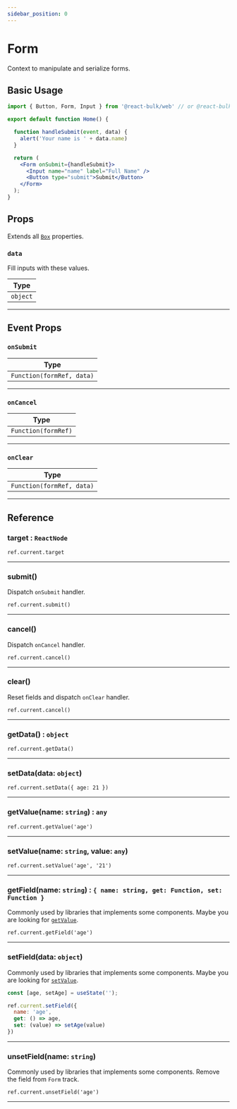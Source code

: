 ```yaml
---
sidebar_position: 0
---
```


# Form

Context to manipulate and serialize forms.

## Basic Usage

```jsx title="Basics"
import { Button, Form, Input } from '@react-bulk/web' // or @react-bulk/native;

export default function Home() {

  function handleSubmit(event, data) {
    alert('Your name is ' + data.name)
  }

  return (
    <Form onSubmit={handleSubmit}>
      <Input name="name" label="Full Name" />
      <Button type="submit">Submit</Button>
    </Form>
  );
}
```

## Props

Extends all [`Box`](../core/box) properties.

### `data`

Fill inputs with these values.

| Type     |
|----------|
| `object` |

---

## Event Props

### `onSubmit`

| Type                      |
|---------------------------|
| `Function(formRef, data)` |

---

### `onCancel`

| Type                |
|---------------------|
| `Function(formRef)` |

---

### `onClear`

| Type                      |
|---------------------------|
| `Function(formRef, data)` |

---

## Reference

### target : `ReactNode`

`ref.current.target`

---

### submit()

Dispatch `onSubmit` handler.

`ref.current.submit()`

---

### cancel()

Dispatch `onCancel` handler.

`ref.current.cancel()`

---

### clear()

Reset fields and dispatch `onClear` handler.

`ref.current.cancel()`

---

### getData() : `object`

`ref.current.getData()`

---

### setData(data: `object`)

`ref.current.setData({ age: 21 })`

---

### getValue(name: `string`) : `any`

`ref.current.getValue('age')`

---

### setValue(name: `string`, value: `any`)

`ref.current.setValue('age', '21')`

---

### getField(name: `string`) : `{ name: string, get: Function, set: Function }`

Commonly used by libraries that implements some components. Maybe you are looking for [`getValue`](#getValue).

`ref.current.getField('age')`

---

### setField(data: `object`)

Commonly used by libraries that implements some components. Maybe you are looking for [`setValue`](#setValue).

```jsx
const [age, setAge] = useState('');

ref.current.setField({
  name: 'age',
  get: () => age,
  set: (value) => setAge(value)
})
```

---

### unsetField(name: `string`)

Commonly used by libraries that implements some components. Remove the field from `Form` track.

`ref.current.unsetField('age')`

---
